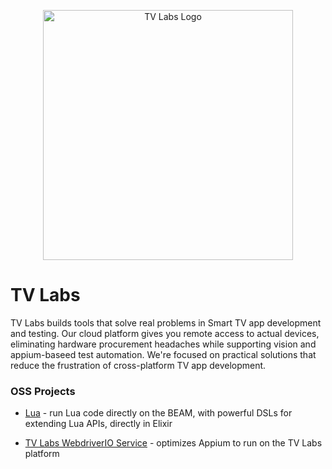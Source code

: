<p align="center">
  <a href="https://tvlabs.ai">
    <picture>
      <source media="(prefers-color-scheme: dark)" srcset="../assets/tvlabs_dark.png">
      <source media="(prefers-color-scheme: light)" srcset="../assets/tvlabs_light.png">
      <img alt="TV Labs Logo" width="400">
    </picture>
  </a>
</p>

# TV Labs

TV Labs builds tools that solve real problems in Smart TV app development and testing. Our cloud platform gives you remote access to actual devices, eliminating hardware procurement headaches while supporting vision and appium-baseed test automation. We're focused on practical solutions that reduce the frustration of cross-platform TV app development.

### OSS Projects

* [Lua](https://github.com/tv-labs/lua) - run Lua code directly on the BEAM, with powerful DSLs for extending Lua APIs, directly in Elixir

* [TV Labs WebdriverIO Service](https://github.com/tv-labs/wdio-tvlabs-service) - optimizes Appium to run on the TV Labs platform
